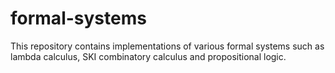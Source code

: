 # formal-systems
This repository contains implementations of various formal systems such as lambda calculus, SKI combinatory calculus and propositional logic.
